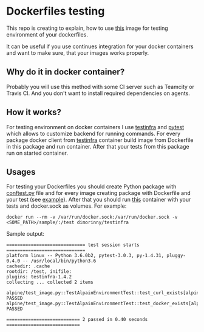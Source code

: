 # Dockerfiles testing
This repo is creating to explain, how to use [this](https://hub.docker.com/r/dimorinny/testinfra/) image for testing environment of your dockerfiles.

It can be useful if you use continues integration for your docker containers and want to make sure, that your images works properly.

## Why do it in docker container?
Probably you will use this method with some CI server such as Teamcity or Travis CI. And you don't want to install required dependencies on agents.

## How it works?
For testing environment on docker containers I use [testinfra](https://github.com/philpep/testinfra) and [pytest](https://github.com/pytest-dev/pytest) which allows to customize backend for running commands. For every package docker client from [testinfra](https://hub.docker.com/r/dimorinny/testinfra/) container build image from Dockerfile in this package and run container. After that your tests from this package run on started container.

## Usages
For testing your Dockerfiles you should create Python package with [conftest.py](https://github.com/dimorinny/dockerfiles-testing/blob/master/sample/conftest.py) file and for every image creating package with Dockerfile and your test (see [example](https://github.com/dimorinny/dockerfiles-testing/blob/master/sample/alpine/)). After that you should run [this](https://hub.docker.com/r/dimorinny/testinfra/) container with your tests and docker.sock as volumes. For example:
```
docker run --rm -v /var/run/docker.sock:/var/run/docker.sock -v <SOME_PATH>/sample/:/test dimorinny/testinfra
```

Sample output:

```
============================= test session starts =============================
platform linux -- Python 3.6.0b2, pytest-3.0.3, py-1.4.31, pluggy-0.4.0 -- /usr/local/bin/python3.6
cachedir: .cache
rootdir: /test, inifile:
plugins: testinfra-1.4.2
collecting ... collected 2 items

alpine/test_image.py::TestAlpainEnvironmentTest::test_curl_exists[alpine] PASSED
alpine/test_image.py::TestAlpainEnvironmentTest::test_docker_exists[alpine] PASSED

=========================== 2 passed in 0.40 seconds ===========================
```